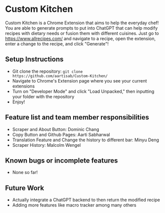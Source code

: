 # Custom Kitchen
Custom Kitchen is a Chrome Extension that aims to help the everyday chef! You are able to generate prompts to put into ChatGPT that can help modify recipes with dietary needs or fusion them with different cuisines. Just go to https://www.allrecipes.com/ and navigate to a recipe, open the extension, enter a change to the recipe, and click "Generate"!

## Setup Instructions
- Git clone the repository: `git clone https://github.com/aartisab/Custom-Kitchen/`
- Navigate to Chrome's Extension page where you see your current extensions
- Turn on "Developer Mode" and click "Load Unpacked," then inputting your folder with the repository
- Enjoy!

## Feature list and team member responsibilities
- Scraper and About Button: Dominic Chang
- Copy Button and Github Pages: Aarti Sabharwal
- Translation Feature and Change the history to different bar: Minyu Deng
- Scraper History: Malcolm Wengel

## Known bugs or incomplete features
- None so far!

## Future Work
- Actually integrate a ChatGPT backend to then return the modified recipe
- Adding more features like macro tracker among many others